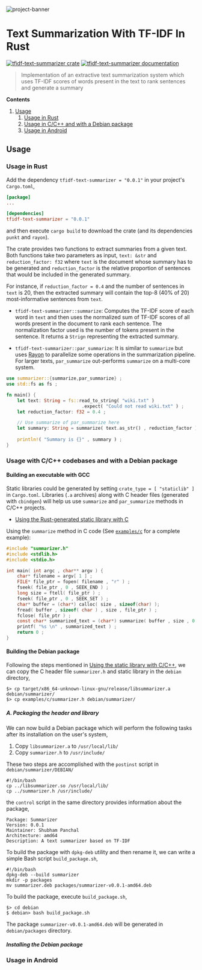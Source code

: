 
![project-banner](https://github.com/shubham0204/tfidf-summarizer-rs/assets/41076823/f2855bcb-9573-4b70-9c38-7d4120511896)

# Text Summarization With TF-IDF In Rust

[![tfidf-text-summarizer crate](https://img.shields.io/crates/v/rayon.svg)](https://crates.io/crates/tfidf-text-summarizer)
[![tfidf-text-summarizer documentation](https://docs.rs/rayon/badge.svg)](https://docs.rs/tfidf-text-summarizer)

> Implementation of an extractive text summarization system which uses TF-IDF scores of words present in the text to rank sentences and generate a summary

**Contents**

1. [Usage](#usage)
    1. [Usage in Rust](#usage-in-rust)
    2. [Usage in C/C++ and with a Debian package](#usage-with-cc-codebases)
    3. [Usage in Android]()

## Usage

### Usage in Rust

Add the dependency `tfidf-text-summarizer = "0.0.1"` in your project's `Cargo.toml`,

```toml
[package]
...

[dependencies]
tfidf-text-summarizer = "0.0.1"
```

and then execute `cargo build` to download the crate (and its dependencies `punkt` and `rayon`).

The crate provides two functions to extract summaries from a given text. Both functions take two parameters as input, `text: &str` and `reduction_factor: f32` where `text` is the document whose summary has to be generated and `reduction_factor` is the relative proportion of sentences that would be included in the generated summary.

For instance, if `reduction_factor = 0.4` and the number of sentences in `text` is 20, then the extracted summary will contain the top-8 (40% of 20) most-informative sentences from `text`.

* `tfidf-text-summarizer::summarize`: Computes the TF-IDF score of each word in `text` and then uses the normalized sum of TF-IDF scores of all words present in the document to rank each sentence. The normalization factor used is the number of tokens present in the sentence. It returns a `Strign` representing the extracted summary.

* `tfidf-text-summarizer::par_summarize`: It is similar to `summarize` but uses [Rayon](https://github.com/rayon-rs/rayon) to parallelize some operations in the summarization pipeline. For larger texts, `par_summarize` out-performs `summarize` on a multi-core system.

```rust
use summarizer::{summarize,par_summarize} ; 
use std::fs as fs ; 

fn main() {
    let text: String = fs::read_to_string( "wiki.txt" )
                            .expect( "Could not read wiki.txt" ) ;
    let reduction_factor: f32 = 0.4 ; 

    // Use summarize of par_summarize here
    let summary: String = summarize( text.as_str() , reduction_factor ) ; 
    
    println!( "Summary is {}" , summary ) ;
}
```

### Usage with C/C++ codebases and with a Debian package

#### Building an executable with GCC

Static libraries could be generated by setting `crate_type = [ "staticlib" ]` in `Cargo.toml`. Libraries (`.a` archives) along with C header files (generated with `cbindgen`) will help us use `summarize` and `par_summarize` methods in C/C++ projects. 

* [Using the Rust-generated static library with C](https://github.com/shubham0204/tfidf-summarizer-rs/tree/main/examples/c/README.md)

Using the `summarize` method in C code (See [`examples/c`](https://github.com/shubham0204/tfidf-summarizer-rs/tree/main/examples/c) for a complete example):

```c
#include "summarizer.h"
#include <stdlib.h>
#include <stdio.h>

int main( int argc , char** argv ) {
    char* filename = argv[ 1 ] ; 
    FILE* file_ptr = fopen( filename , "r" ) ;
    fseek( file_ptr , 0 , SEEK_END ) ; 
    long size = ftell( file_ptr ) ; 
    fseek( file_ptr , 0 , SEEK_SET ) ; 
    char* buffer = (char*) calloc( size , sizeof(char) );  
    fread( buffer , sizeof( char ) , size , file_ptr ) ;
    fclose( file_ptr ) ;
    const char* summarized_text = (char*) summarize( buffer , size , 0.5f ) ;
    printf( "%s \n" , summarized_text ) ;
    return 0 ;
}
```

#### Building the Debian package

Following the steps mentioned in [Using the static library with C/C++](https://github.com/shubham0204/tfidf-summarizer-rs/tree/main/examples/c/README.md), we can copy the C header file `summarizer.h` and static library in the `debian` directory,

```
$> cp target/x86_64-unknown-linux-gnu/release/libsummarizer.a debian/summarizer/
$> cp examples/c/summarizer.h debian/summarizer/
```

##### A. Packaging the header and library

We can now build a Debian package which will perform the following tasks after its installation on the user's system,

1. Copy `libsummarizer.a` to `/usr/local/lib/`
2. Copy `summarizer.h` to `/usr/include/`

These two steps are accomplished with the `postinst` script in `debian/summarizer/DEBIAN/`

```
#!/bin/bash
cp ../libsummarizer.so /usr/local/lib/
cp ../summarizer.h /usr/include/
```

the `control` script in the same directory provides information about the package,

```
Package: Summarizer
Version: 0.0.1
Maintainer: Shubham Panchal
Architecture: amd64
Description: A text summarizer based on TF-IDF
```

To build the package with `dpkg-deb` utility and then rename it, we can write a simple Bash script `build_package.sh`,

```
#!/bin/bash
dpkg-deb --build summarizer
mkdir -p packages
mv summarizer.deb packages/summarizer-v0.0.1-amd64.deb
```

To build the package, execute `build_package.sh`,

```
$> cd debian
$ debian> bash build_package.sh 
```

The package `summarizer-v0.0.1-amd64.deb` will be generated in `debian/packages` directory.

##### Installing the Debian package


### Usage in Android